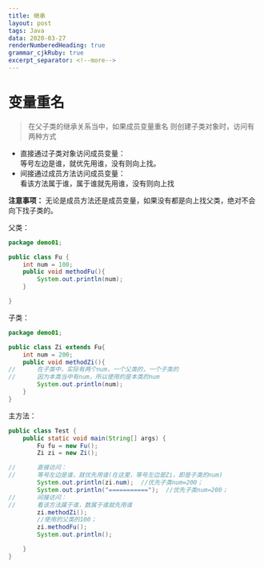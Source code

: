 ```yaml
---
title: 继承
layout: post
tags: Java
data: 2020-03-27
renderNumberedHeading: true
grammar_cjkRuby: true
excerpt_separator: <!--more-->
---
```

<!--more-->
# 变量重名
>在父子类的继承关系当中，如果成员变量重名
>则创建子类对象时，访问有两种方式

- 直接通过子类对象访问成员变量：        
    等号左边是谁，就优先用谁，没有则向上找。     
- 间接通过成员方法访问成员变量：      
    看该方法属于谁，属于谁就先用谁，没有则向上找     

**注意事项：** 
    无论是成员方法还是成员变量，如果没有都是向上找父类，绝对不会向下找子类的。   

父类：
``` java
package demo01;

public class Fu {
    int num = 100;
    public void methodFu(){
        System.out.println(num);
    }

}
```
子类：
``` java
package demo01;

public class Zi extends Fu{
    int num = 200;
    public void methodZi(){
//      在子类中，实际有两个num，一个父类的，一个子类的
//      因为本类当中有num，所以使用的是本类的num
        System.out.println(num);
    }
}

```
主方法：
``` java
public class Test {
    public static void main(String[] args) {
        Fu fu = new Fu();
        Zi zi = new Zi();

//      直接访问：
//      等号左边是谁，就优先用谁(在这里，等号左边是Zi，即是子类的num)
        System.out.println(zi.num);  //优先子类num=200；
        System.out.println("===========");  //优先子类num=200；
//      间接访问：
//      看该方法属于谁，数属于谁就先用谁
        zi.methodZi();
        //使用的父类的100；
        zi.methodFu();
        System.out.println();

    }
}
```